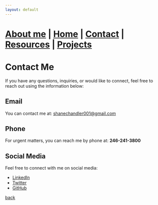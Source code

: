 ```yaml
---
layout: default
---
```


#  [About me](./aboutme.html) | [Home](./index.html) | [Contact](./contactinfo.html) | [Resources](./resources.html) | [Projects](./projects.html)


# Contact Me

If you have any questions, inquiries, or would like to connect, feel free to reach out using the information below:

## Email

You can contact me at: [shanechandler001@gmail.com](mailto:shanechandler001@gmail.com)

## Phone

For urgent matters, you can reach me by phone at: **246-241-3800**

## Social Media

Feel free to connect with me on social media:

- [LinkedIn](www.linkedin.com/in/shane-chandler-Cyber-Security)
- [Twitter](https://twitter.com/yourusername)
- [GitHub](https://github.com/ShaneChandler-Cyber)

<script>
  setInterval(() => {
    const cursor = document.getElementById('cursor');
    cursor.style.visibility = cursor.style.visibility === 'hidden' ? 'visible' : 'hidden';
  }, 500); // Blink every 500ms
</script>




[back](./index.html)

